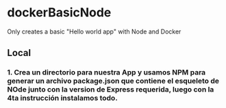 # dockerBasicNode
Only creates a basic "Hello world app" with Node and Docker

## Local 
### 1. Crea un directorio para nuestra App y usamos NPM para generar un archivo package.json que contiene el esqueleto de NOde junto con la version de Express requerida, luego con la 4ta instrucción instalamos todo. 

